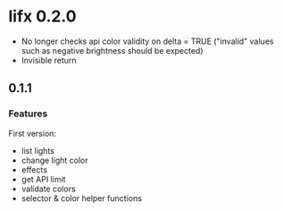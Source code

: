 # lifx 0.2.0

- No longer checks api color validity on delta = TRUE ("invalid" values such as negative brightness should be expected)
- Invisible return

## 0.1.1

### Features

First version:

- list lights
- change light color
- effects
- get API limit
- validate colors
- selector & color helper functions
